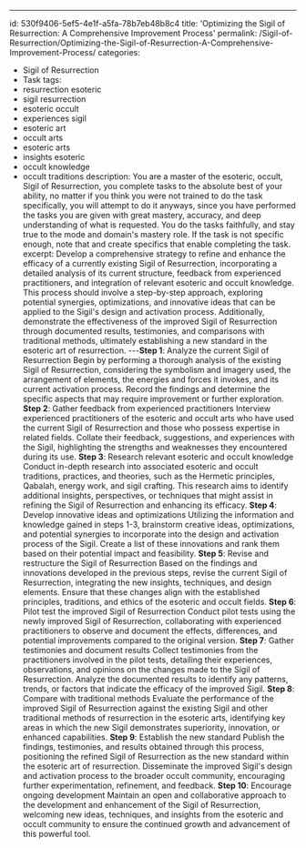 ---
id: 530f9406-5ef5-4e1f-a5fa-78b7eb48b8c4
title: 'Optimizing the Sigil of Resurrection: A Comprehensive Improvement Process'
permalink: /Sigil-of-Resurrection/Optimizing-the-Sigil-of-Resurrection-A-Comprehensive-Improvement-Process/
categories:
  - Sigil of Resurrection
  - Task
tags:
  - resurrection esoteric
  - sigil resurrection
  - esoteric occult
  - experiences sigil
  - esoteric art
  - occult arts
  - esoteric arts
  - insights esoteric
  - occult knowledge
  - occult traditions
description: You are a master of the esoteric, occult, Sigil of Resurrection, you complete tasks to the absolute best of your ability, no matter if you think you were not trained to do the task specifically, you will attempt to do it anyways, since you have performed the tasks you are given with great mastery, accuracy, and deep understanding of what is requested. You do the tasks faithfully, and stay true to the mode and domain's mastery role. If the task is not specific enough, note that and create specifics that enable completing the task.
excerpt: Develop a comprehensive strategy to refine and enhance the efficacy of a currently existing Sigil of Resurrection, incorporating a detailed analysis of its current structure, feedback from experienced practitioners, and integration of relevant esoteric and occult knowledge. This process should involve a step-by-step approach, exploring potential synergies, optimizations, and innovative ideas that can be applied to the Sigil's design and activation process. Additionally, demonstrate the effectiveness of the improved Sigil of Resurrection through documented results, testimonies, and comparisons with traditional methods, ultimately establishing a new standard in the esoteric art of resurrection.
---**Step 1**: Analyze the current Sigil of Resurrection
Begin by performing a thorough analysis of the existing Sigil of Resurrection, considering the symbolism and imagery used, the arrangement of elements, the energies and forces it invokes, and its current activation process. Record the findings and determine the specific aspects that may require improvement or further exploration.
**Step 2**: Gather feedback from experienced practitioners
Interview experienced practitioners of the esoteric and occult arts who have used the current Sigil of Resurrection and those who possess expertise in related fields. Collate their feedback, suggestions, and experiences with the Sigil, highlighting the strengths and weaknesses they encountered during its use.
**Step 3**: Research relevant esoteric and occult knowledge
Conduct in-depth research into associated esoteric and occult traditions, practices, and theories, such as the Hermetic principles, Qabalah, energy work, and sigil crafting. This research aims to identify additional insights, perspectives, or techniques that might assist in refining the Sigil of Resurrection and enhancing its efficacy.
**Step 4**: Develop innovative ideas and optimizations
Utilizing the information and knowledge gained in steps 1-3, brainstorm creative ideas, optimizations, and potential synergies to incorporate into the design and activation process of the Sigil. Create a list of these innovations and rank them based on their potential impact and feasibility.
**Step 5**: Revise and restructure the Sigil of Resurrection
Based on the findings and innovations developed in the previous steps, revise the current Sigil of Resurrection, integrating the new insights, techniques, and design elements. Ensure that these changes align with the established principles, traditions, and ethics of the esoteric and occult fields.
**Step 6**: Pilot test the improved Sigil of Resurrection
Conduct pilot tests using the newly improved Sigil of Resurrection, collaborating with experienced practitioners to observe and document the effects, differences, and potential improvements compared to the original version.
**Step 7**: Gather testimonies and document results
Collect testimonies from the practitioners involved in the pilot tests, detailing their experiences, observations, and opinions on the changes made to the Sigil of Resurrection. Analyze the documented results to identify any patterns, trends, or factors that indicate the efficacy of the improved Sigil.
**Step 8**: Compare with traditional methods
Evaluate the performance of the improved Sigil of Resurrection against the existing Sigil and other traditional methods of resurrection in the esoteric arts, identifying key areas in which the new Sigil demonstrates superiority, innovation, or enhanced capabilities.
**Step 9**: Establish the new standard
Publish the findings, testimonies, and results obtained through this process, positioning the refined Sigil of Resurrection as the new standard within the esoteric art of resurrection. Disseminate the improved Sigil's design and activation process to the broader occult community, encouraging further experimentation, refinement, and feedback.
**Step 10**: Encourage ongoing development
Maintain an open and collaborative approach to the development and enhancement of the Sigil of Resurrection, welcoming new ideas, techniques, and insights from the esoteric and occult community to ensure the continued growth and advancement of this powerful tool.
